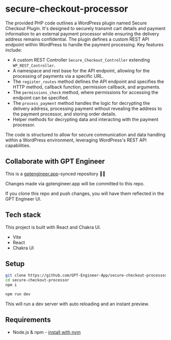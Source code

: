 # secure-checkout-processor

The provided PHP code outlines a WordPress plugin named Secure Checkout Plugin. It's designed to securely transmit cart details and payment information to an external payment processor while ensuring the delivery address remains confidential. The plugin defines a custom REST API endpoint within WordPress to handle the payment processing. Key features include:

- A custom REST Controller `Secure_Checkout_Controller` extending `WP_REST_Controller`.
- A namespace and rest base for the API endpoint, allowing for the processing of payments via a specific URL.
- The `register_routes` method defines the API endpoint and specifies the HTTP method, callback function, permission callback, and arguments.
- The `permissions_check` method, where permissions for accessing the endpoint can be specified.
- The `process_payment` method handles the logic for decrypting the delivery address, processing payment without revealing the address to the payment processor, and storing order details.
- Helper methods for decrypting data and interacting with the payment processor.

The code is structured to allow for secure communication and data handling within a WordPress environment, leveraging WordPress's REST API capabilities.

## Collaborate with GPT Engineer

This is a [gptengineer.app](https://gptengineer.app)-synced repository 🌟🤖

Changes made via gptengineer.app will be committed to this repo.

If you clone this repo and push changes, you will have them reflected in the GPT Engineer UI.

## Tech stack

This project is built with React and Chakra UI.

- Vite
- React
- Chakra UI

## Setup

```sh
git clone https://github.com/GPT-Engineer-App/secure-checkout-processor.git
cd secure-checkout-processor
npm i
```

```sh
npm run dev
```

This will run a dev server with auto reloading and an instant preview.

## Requirements

- Node.js & npm - [install with nvm](https://github.com/nvm-sh/nvm#installing-and-updating)

